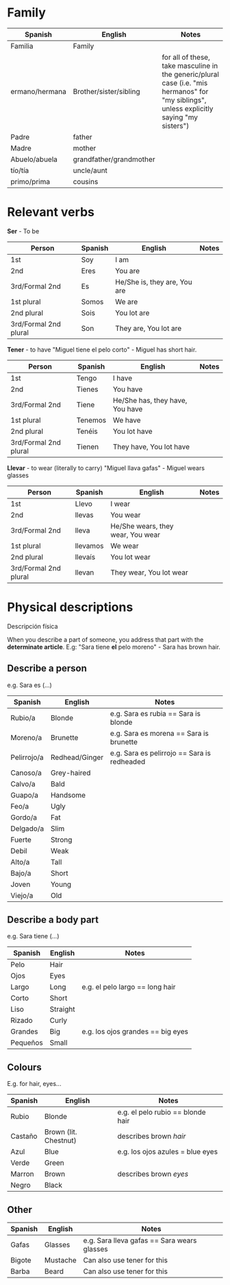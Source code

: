 # Family
| Spanish | English | Notes |
| ---- | ---- | ---- |
| Familia | Family |  |
| ermano/hermana | Brother/sister/sibling | for all of these, take masculine in the generic/plural case (i.e. "mis hermanos" for "my siblings", unless explicitly saying "my sisters") |
| Padre | father |  |
| Madre | mother |  |
| Abuelo/abuela | grandfather/grandmother |  |
| tío/tía | uncle/aunt |  |
| primo/prima | cousins |  |
# Relevant verbs
**Ser** - To be

| Person | Spanish | English | Notes |
| ---- | ---- | ---- | ---- |
| 1st | Soy | I am |  |
| 2nd | Eres | You are |  |
| 3rd/Formal 2nd | Es | He/She is, they are, You are |  |
| 1st plural | Somos | We are |  |
| 2nd plural | Sois | You lot are |  |
| 3rd/Formal 2nd plural | Son | They are, You lot are |  |
**Tener** - to have
"Miguel tiene el pelo corto" - Miguel has short hair.

| Person | Spanish | English | Notes |
| ---- | ---- | ---- | ---- |
| 1st | Tengo | I have |  |
| 2nd | Tienes | You have |  |
| 3rd/Formal 2nd | Tiene | He/She has, they have, You have |  |
| 1st plural | Tenemos | We have |  |
| 2nd plural | Tenéis | You lot have |  |
| 3rd/Formal 2nd plural | Tienen | They have, You lot have |  |
**Llevar** - to wear (literally to carry)
"Miguel llava gafas" - Miguel wears glasses

| Person | Spanish | English | Notes |
| ---- | ---- | ---- | ---- |
| 1st | Llevo | I wear |  |
| 2nd | llevas | You wear |  |
| 3rd/Formal 2nd | lleva | He/She wears, they wear, You wear |  |
| 1st plural | llevamos | We wear |  |
| 2nd plural | llevaís | You lot wear |  |
| 3rd/Formal 2nd plural | llevan | They wear, You lot wear |  |
# Physical descriptions
Descripción física

When you describe a part of someone, you address that part with the **determinate article**. E.g:
"Sara tiene **el** pelo moreno" - Sara has brown hair.

## Describe a person
e.g. Sara es (...)

| Spanish | English | Notes |
| ---- | ---- | ---- |
| Rubio/a | Blonde | e.g. Sara es rubia == Sara is blonde |
| Moreno/a | Brunette | e.g. Sara es morena == Sara is brunette |
| Pelirrojo/a | Redhead/Ginger | e.g. Sara es pelirrojo == Sara is redheaded |
| Canoso/a | Grey-haired |  |
| Calvo/a | Bald |  |
| Guapo/a | Handsome |  |
| Feo/a | Ugly |  |
| Gordo/a | Fat |  |
| Delgado/a | Slim |  |
| Fuerte | Strong |  |
| Debil | Weak |  |
| Alto/a | Tall |  |
| Bajo/a | Short |  |
| Joven | Young |  |
| Viejo/a | Old |  |
## Describe a body part
e.g. Sara tiene (...)

| Spanish | English | Notes |
| ---- | ---- | ---- |
| Pelo | Hair |  |
| Ojos | Eyes |  |
| Largo | Long | e.g. el pelo largo == long hair |
| Corto | Short |  |
| Liso | Straight |  |
| Rizado | Curly |  |
| Grandes | Big | e.g. los ojos grandes == big eyes |
| Pequeños | Small |  |
## Colours
E.g. for hair, eyes...

| Spanish | English | Notes |
| ---- | ---- | ---- |
| Rubio | Blonde | e.g. el pelo rubio == blonde hair |
| Castaño | Brown (lit. Chestnut) | describes brown *hair* |
| Azul | Blue | e.g. los ojos azules = blue eyes |
| Verde | Green |  |
| Marron | Brown | describes brown *eyes* |
| Negro | Black |  |

## Other
| Spanish | English | Notes |
| ---- | ---- | ---- |
| Gafas | Glasses | e.g. Sara lleva gafas == Sara wears glasses |
| Bigote | Mustache | Can also use tener for this |
| Barba | Beard | Can also use tener for this |

